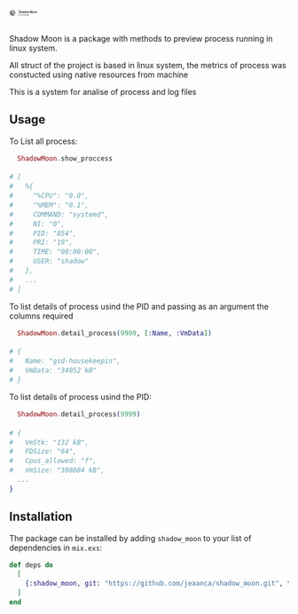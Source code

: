 <img style="display:block;text-align:center; width: 50px" src="https://github.com/jeaanca/shadow_moon/blob/master/assets/images/shadow_moon_logo.png"><br>

<p> Shadow Moon is a package with methods to preview process running in linux system. </p>
<p> All struct of the project is based in linux system, the metrics of process was constucted using native resources from machine </p>

<p> This is a system for analise of process and log files </p>

## Usage

To List all process:
```elixir
  ShadowMoon.show_proccess

# [
#   %{
#     "%CPU": "0.0",
#     "%MEM": "0.1",
#     COMMAND: "systemd",
#     NI: "0",
#     PID: "854",
#     PRI: "19",
#     TIME: "00:00:00",
#     USER: "shadow"
#   },
#   ...
# ]

```

To list details of process usind the PID and passing as an argument the columns required
```elixir
  ShadowMoon.detail_process(9999, [:Name, :VmData])

# {
#   Name: "gsd-housekeepin",
#   VmData: "34052 kB"
# }
```

To list details of process usind the PID:
```elixir
  ShadowMoon.detail_process(9999)

# {
#   VmStk: "132 kB",
#   FDSize: "64",
#   Cpus_allowed: "f",
#   VmSize: "308684 kB",
  ...
}
```

## Installation

The package can be installed
by adding `shadow_moon` to your list of dependencies in `mix.exs`:

```elixir
def deps do
  [
    {:shadow_moon, git: "https://github.com/jeaanca/shadow_moon.git", tag: "0.1.0"}
  ]
end
```


